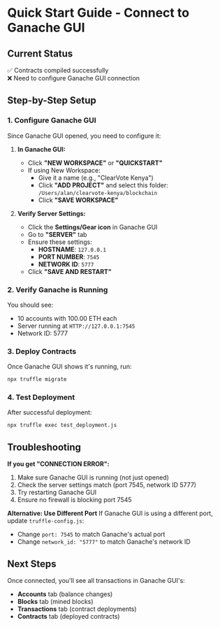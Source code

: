 # Quick Start Guide - Connect to Ganache GUI

## Current Status
✅ Contracts compiled successfully  
❌ Need to configure Ganache GUI connection

## Step-by-Step Setup

### 1. Configure Ganache GUI
Since Ganache GUI opened, you need to configure it:

1. **In Ganache GUI:**
   - Click **"NEW WORKSPACE"** or **"QUICKSTART"**
   - If using New Workspace:
     - Give it a name (e.g., "ClearVote Kenya")
     - Click **"ADD PROJECT"** and select this folder: `/Users/alan/clearvote-kenya/blockchain`
     - Click **"SAVE WORKSPACE"**

2. **Verify Server Settings:**
   - Click the **Settings/Gear icon** in Ganache GUI
   - Go to **"SERVER"** tab
   - Ensure these settings:
     - **HOSTNAME**: `127.0.0.1`
     - **PORT NUMBER**: `7545`
     - **NETWORK ID**: `5777`
   - Click **"SAVE AND RESTART"**

### 2. Verify Ganache is Running
You should see:
- 10 accounts with 100.00 ETH each
- Server running at `HTTP://127.0.0.1:7545`
- Network ID: 5777

### 3. Deploy Contracts
Once Ganache GUI shows it's running, run:
```bash
npx truffle migrate
```

### 4. Test Deployment
After successful deployment:
```bash
npx truffle exec test_deployment.js
```

## Troubleshooting

**If you get "CONNECTION ERROR":**
1. Make sure Ganache GUI is running (not just opened)
2. Check the server settings match (port 7545, network ID 5777)
3. Try restarting Ganache GUI
4. Ensure no firewall is blocking port 7545

**Alternative: Use Different Port**
If Ganache GUI is using a different port, update `truffle-config.js`:
- Change `port: 7545` to match Ganache's actual port
- Change `network_id: "5777"` to match Ganache's network ID

## Next Steps
Once connected, you'll see all transactions in Ganache GUI's:
- **Accounts** tab (balance changes)
- **Blocks** tab (mined blocks)
- **Transactions** tab (contract deployments)
- **Contracts** tab (deployed contracts)